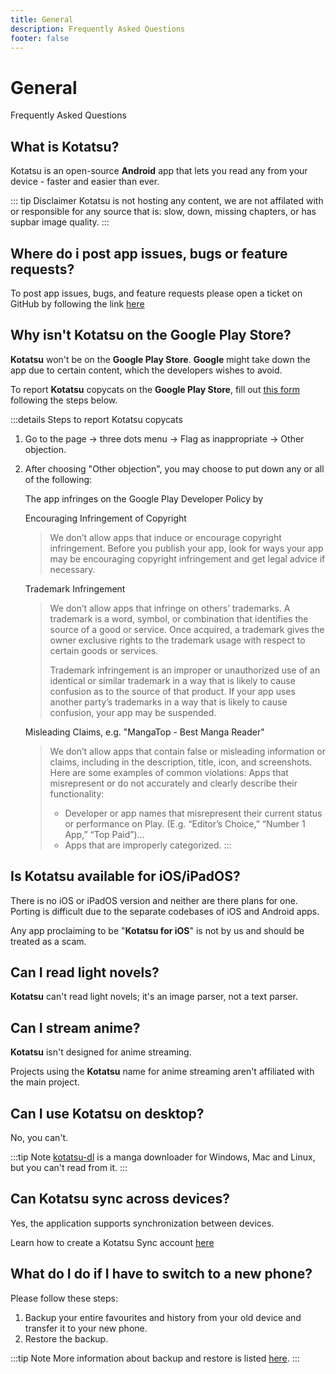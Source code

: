 ```yaml
---
title: General
description: Frequently Asked Questions
footer: false
---
```


# General
Frequently Asked Questions

## What is Kotatsu?
Kotatsu is an open-source **Android** app that lets you read any from your device - faster and easier than ever.

::: tip Disclaimer
Kotatsu is not hosting any content, we are not affilated with or responsible for any source that is: slow, down, missing chapters, or has supbar image quality.
:::

## Where do i post app issues, bugs or feature requests?
To post app issues, bugs, and feature requests please open a ticket on GitHub by following the link [here](https://github.com/KotatsuApp/Kotatsu/issues/new/choose)

## Why isn't Kotatsu on the Google Play Store?
**Kotatsu** won't be on the **Google Play Store**. **Google** might take down the app due to certain content, which the developers wishes to avoid.

To report **Kotatsu** copycats on the **Google Play Store**, fill out [this form](https://support.google.com/googleplay/android-developer/contact/takedown) following the steps below.

:::details Steps to report Kotatsu copycats
1. Go to the page -> three dots menu -> Flag as inappropriate -> Other objection.
1. After choosing "Other objection", you may choose to put down any or all of the following:

	The app infringes on the Google Play Developer Policy by

	Encouraging Infringement of Copyright

	> We don’t allow apps that induce or encourage copyright infringement. Before you publish your app, look for ways your app may be encouraging copyright infringement and get legal advice if necessary.

	Trademark Infringement

	> We don’t allow apps that infringe on others’ trademarks. A trademark is a word, symbol, or combination that identifies the source of a good or service. Once acquired, a trademark gives the owner exclusive rights to the trademark usage with respect to certain goods or services.
    >
	> Trademark infringement is an improper or unauthorized use of an identical or similar trademark in a way that is likely to cause confusion as to the source of that product. If your app uses another party’s trademarks in a way that is likely to cause confusion, your app may be suspended.

	Misleading Claims, e.g. "MangaTop - Best Manga Reader"

	> We don’t allow apps that contain false or misleading information or claims, including in the description, title, icon, and screenshots. Here are some examples of common violations: Apps that misrepresent or do not accurately and clearly describe their functionality:
	> - Developer or app names that misrepresent their current status or performance on Play.  (E.g. “Editor’s Choice,” “Number 1 App,” “Top Paid”)...
	> - Apps that are improperly categorized.
:::

## Is Kotatsu available for iOS/iPadOS?
There is no iOS or iPadOS version and neither are there plans for one.
Porting is difficult due to the separate codebases of iOS and Android apps.

Any app proclaiming to be "**Kotatsu for iOS**" is not by us and should be treated as a scam.

## Can I read light novels?
**Kotatsu** can't read light novels; it's an image parser, not a text parser.

## Can I stream anime?
**Kotatsu** isn't designed for anime streaming.

Projects using the **Kotatsu** name for anime streaming aren't affiliated with the main project.

## Can I use Kotatsu on desktop?
No, you can't.

:::tip Note
[kotatsu-dl](https://github.com/KotatsuApp/kotatsu-dl) is a manga downloader for Windows, Mac and Linux, but you can't read from it.
:::

## Can Kotatsu sync across devices?
Yes, the application supports synchronization between devices.

Learn how to create a Kotatsu Sync account [here](/manuals/guides/synchronization/)

## What do I do if I have to switch to a new phone?

Please follow these steps:
1. Backup your entire favourites and history from your old device and transfer it to your new phone.
1. Restore the backup.

:::tip Note
More information about backup and restore is listed [here](/manuals/guides/backups/).
:::